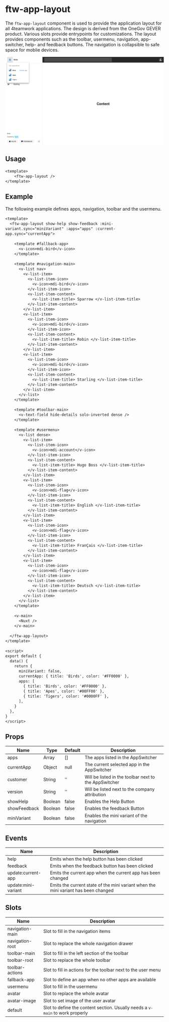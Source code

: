 # ftw-app-layout

The `ftw-app-layout` component is used to provide the application layout for all 4teamwork applications.
The design is derived from the OneGov GEVER product. Various slots provide entrypoints for customizations.
The layout provides components such as the toolbar, usermenu, navigation, app-switcher, help- and feedback buttons.
The navigation is collapsible to safe space for moblie devices.

![App Switcher](./images/app_layout_app_switcher.png)

## Usage

``` vue
<template>
    <ftw-app-layout />
</template>
```

## Example

The following example defines apps, navigation, toolbar and the usermenu.

``` vue
<template>
  <ftw-app-layout show-help show-feedback :mini-variant.sync="miniVariant" :apps="apps" :current-app.sync="currentApp">

    <template #fallback-app>
      <v-icon>mdi-bird</v-icon>
    </template>

    <template #navigation-main>
      <v-list nav>
        <v-list-item>
          <v-list-item-icon>
            <v-icon>mdi-bird</v-icon>
          </v-list-item-icon>
          <v-list-item-content>
            <v-list-item-title> Sparrow </v-list-item-title>
          </v-list-item-content>
        </v-list-item>
        <v-list-item>
          <v-list-item-icon>
            <v-icon>mdi-bird</v-icon>
          </v-list-item-icon>
          <v-list-item-content>
            <v-list-item-title> Robin </v-list-item-title>
          </v-list-item-content>
        </v-list-item>
        <v-list-item>
          <v-list-item-icon>
            <v-icon>mdi-bird</v-icon>
          </v-list-item-icon>
          <v-list-item-content>
            <v-list-item-title> Starling </v-list-item-title>
          </v-list-item-content>
        </v-list-item>
      </v-list>
    </template>

    <template #toolbar-main>
      <v-text-field hide-details solo-inverted dense />
    </template>

    <template #usermenu>
      <v-list dense>
        <v-list-item>
          <v-list-item-icon>
            <v-icon>mdi-account</v-icon>
          </v-list-item-icon>
          <v-list-item-content>
            <v-list-item-title> Hugo Boss </v-list-item-title>
          </v-list-item-content>
        </v-list-item>
        <v-list-item>
          <v-list-item-icon>
            <v-icon>mdi-flag</v-icon>
          </v-list-item-icon>
          <v-list-item-content>
            <v-list-item-title> English </v-list-item-title>
          </v-list-item-content>
        </v-list-item>
        <v-list-item>
          <v-list-item-icon>
            <v-icon>mdi-flag</v-icon>
          </v-list-item-icon>
          <v-list-item-content>
            <v-list-item-title> FranÇais </v-list-item-title>
          </v-list-item-content>
        </v-list-item>
        <v-list-item>
          <v-list-item-icon>
            <v-icon>mdi-flag</v-icon>
          </v-list-item-icon>
          <v-list-item-content>
            <v-list-item-title> Deutsch </v-list-item-title>
          </v-list-item-content>
        </v-list-item>
      </v-list>
    </template>

    <v-main>
      <Nuxt />
    </v-main>

  </ftw-app-layout>
</template>

<script>
export default {
  data() {
    return {
      miniVariant: false,
      currentApp: { title: 'Birds', color: '#FF0000' },
      apps: [
        { title: 'Birds', color: '#FF0000' },
        { title: 'Apes', color: '#00FF00' },
        { title: 'Tigers', color: '#0000FF' },
      ],
    }
  },
}
</script>
```

## Props

| Name         | Type    | Default | Description                                           |
|--------------|---------|---------|-------------------------------------------------------|
| apps         | Array   | []      | The apps listed in the AppSwitcher                    |
| currentApp   | Object  | null    | The current selected app in the AppSwitcher           |
| customer     | String  | ''      | Will be listed in the toolbar next to the AppSwitcher |
| version      | String  | ''      | Will be listed next to the company attribution        |
| showHelp     | Boolean | false   | Enables the Help Button                               |
| showFeedback | Boolean | false   | Enables the feedback Button                           |
| miniVariant  | Boolean | false   | Enables the mini variant of the navigation            |

## Events

| Name                | Description                                                                        |
|---------------------|------------------------------------------------------------------------------------|
| help                | Emits when the help button has been clicked                                        |
| feedback            | Emits when the feedback button has been clicked                                    |
| update:current-app  | Emits the current app when the current app has been changed                        |
| update:mini-variant | Emits the current state of the mini variant when the mini variant has been changed |

## Slots

| Name            | Description                                                                   |
|-----------------|-------------------------------------------------------------------------------|
| navigation-main | Slot to fill in the navigation items                                          |
| navigation-root | Slot to replace the whole navigation drawer                                   |
| toolbar-main    | Slot to fill in the left section of the toolbar                               |
| toolbar-root    | Slot to replace the whole toolbar                                             |
| toolbar-actions | Slot to fill in actions for the toolbar next to the user menu                 |
| fallback-app    | Slot to define an app when no other apps are available                        |
| usermenu        | Slot to fill in the usermenu                                                  |
| avatar          | Slot to replace the whole avatar                                              |
| avatar-image    | Slot to set image of the user avatar                                          |
| default         | Slot to define the content section. Usually needs a `v-main` to work properly |
